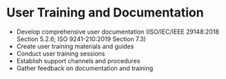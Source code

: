 # User Training and Documentation

- Develop comprehensive user documentation (ISO/IEC/IEEE 29148:2018 Section 5.2.6; ISO 9241-210:2019 Section 7.3)
- Create user training materials and guides
- Conduct user training sessions
- Establish support channels and procedures
- Gather feedback on documentation and training